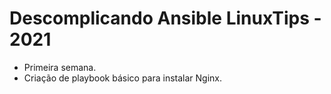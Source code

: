 # Descomplicando Ansible LinuxTips - 2021
- Primeira semana. 
- Criação de playbook básico para instalar Nginx. 
